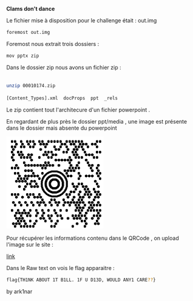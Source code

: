 **Clams don't dance**

Le fichier mise à disposition pour le challenge était : out.img
```BASH
foremost out.img
```

Foremost nous extrait trois dossiers :
```BASH
mov pptx zip
```
Dans le dossier zip nous avons un fichier zip :

```BASH

unzip 00010174.zip

[Content_Types].xml  docProps  ppt  _rels
```
Le zip contient tout l'architecure d'un fichier powerpoint .

En regardant de plus près le dossier ppt/media , une image est présente dans le dossier mais absente du powerpoint

![Alt](image0.gif "image0.gif")

Pour récupérer les informations contenu dans le QRCode , on upload l'image sur le site :

[link](https://zxing.org/w/decode "Zxing.org decode")

Dans le Raw text on vois le flag apparaitre :	
```BASH
flag{TH1NK ABOUT 1T B1LL. 1F U D13D, WOULD ANY1 CARE??}
```
by ark1nar
